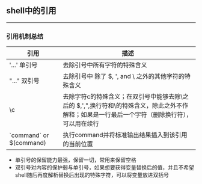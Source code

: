 ## shell中的引用
---
###  引用机制总结
|引用 | 描述|
|---|---|
| '...' 单引号 | 去除引号中所有字符的特殊含义|
| "..." 双引号 | 去除引号中 除了 $, ', and \ 之外的其他字符的特殊含义 |
| \c    | 去除字符c的特殊含义；在双引号中能够去除\之后的 $,',",换行符和\的特殊含义，除此之外不作解释；如果是一行最后一个字符（删除换行符），可以用在续行|
| \`command\` or $(command) | 执行command并将标准输出结果插入到该引用的当前位置 |

-  单引号的保留能力最强，保留一切，常用来保留空格
-  双引号对内容的保护弱与单引号，如果想要获得变量替换后的值，并且不希望shell随后再度解析替换后出现的特殊字符，可以将变量放进双括号